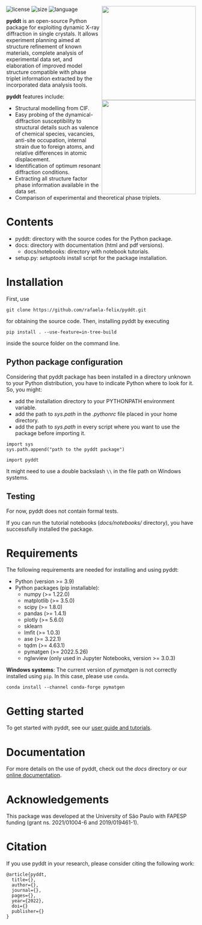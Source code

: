 [<img align="right" src="https://user-images.githubusercontent.com/106104347/186722156-163baeb0-108d-4a3b-b962-24141d868dd8.png" align="center" width="250"/>](https://user-images.githubusercontent.com/106104347/186722156-163baeb0-108d-4a3b-b962-24141d868dd8.png#gh-dark-mode-only)

[<img align="right" src="https://user-images.githubusercontent.com/106104347/186722204-7605eefa-68ab-4546-bd4b-4c7b9cc14c4d.png" width="250"/>](https://user-images.githubusercontent.com/106104347/186722204-7605eefa-68ab-4546-bd4b-4c7b9cc14c4d.png#gh-light-mode-only)

![license](https://img.shields.io/github/license/rafaela-felix/pyddt)
![size](https://img.shields.io/github/languages/code-size/rafaela-felix/pyddt)
![language](https://img.shields.io/github/languages/top/rafaela-felix/pyddt)

**pyddt** is an open-source Python package for exploiting dynamic X-ray diffraction in single crystals. It allows experiment planning aimed at structure refinement of known materials, complete analysis of experimental data set, and elaboration of improved model structure compatible with phase triplet information extracted by the incorporated data analysis tools. 

**pyddt** features include:

* Structural modelling from CIF.
* Easy probing of the dynamical-diffraction susceptibility to structural details such as valence of chemical species, vacancies, anti-site occupation, internal strain due to foreign atoms, and relative differences in atomic displacement.
* Identification of optimum resonant diffraction conditions.
* Extracting all structure factor phase information available in the data set.
* Comparison of experimental and theoretical phase triplets.

# Contents

* pyddt: directory with the source codes for the Python package.
* docs: directory with documentation (html and pdf versions).
  * docs/notebooks: directory with notebook tutorials.
* setup.py: *setuptools* install script for the package installation.

# Installation

First, use 

```
git clone https://github.com/rafaela-felix/pyddt.git
```

for obtaining the source code. Then, installing pyddt by executing

```
pip install . --use-feature=in-tree-build
```

inside the source folder on the command line.

## Python package configuration

Considering that pyddt package has been installed in a directory unknown to your Python distribution, you have to indicate Python where to look for it. So, you might:

* add the installation directory to your PYTHONPATH environment variable.
* add the path to *sys.path* in the *.pythonrc* file placed in your home directory.
* add the path to *sys.path* in every script where you want to use the package before importing it.

```
import sys
sys.path.append("path to the pyddt package")

import pyddt
```
It might need to use a double backslash `\\` in the file path on Windows systems.

## Testing 

For now, pyddt does not contain formal tests. 

If you can run the tutorial notebooks (*docs/notebooks/* directory), you have successfully installed the package.


# Requirements

The following requirements are needed for installing and using pyddt:

* Python (version >= 3.9)
* Python packages (pip installable):
  * numpy (>= 1.22.0)
  * matplotlib (>= 3.5.0)
  * scipy (>= 1.8.0)
  * pandas (>= 1.4.1)
  * plotly (>= 5.6.0)
  * sklearn
  * lmfit (>= 1.0.3)
  * ase (>= 3.22.1)
  * tqdm (>= 4.63.1)
  * pymatgen (>= 2022.5.26)
  * nglwview (only used in Jupyter Notebooks, version >= 3.0.3)
  
 **Windows systems**: The current version of *pymatgen* is not correctly installed using `pip`. In this case, please use `conda`.
 
 ```
 conda install --channel conda-forge pymatgen
 ```
  
 # Getting started

 To get started with pyddt, see our [user guide and tutorials](https://rafaela-felix.github.io/pyddt/tutorial.html).
   
 # Documentation
 
 For more details on the use of pyddt, check out the *docs* directory or our [online documentation](https://rafaela-felix.github.io/pyddt/api.html).
 
# Acknowledgements

This package was developed at the University of São Paulo with FAPESP funding (grant ns. 2021/01004-6 and 2019/019461-1).

# Citation

If you use pyddt in your research, please consider citing the following work:

```
@article{pyddt,
  title={},
  author={},
  journal={},
  pages={},
  year={2022},
  doi={}
  publisher={}
}
```

